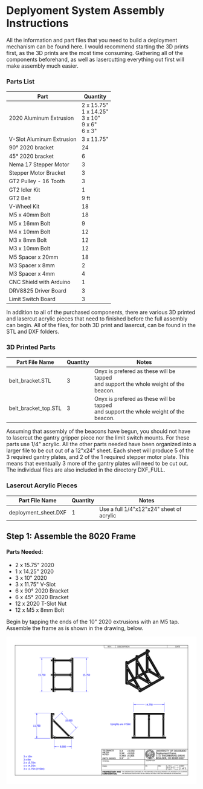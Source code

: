 # Deplyoment System Assembly Instructions

All the information and part files that you need to build a deployment mechanism can be found here. I would recommend starting the 3D prints first, as the 3D prints are the most time consuming. Gathering all of the components beforehand, as well as lasercutting everything out first will make assembly much easier. 

### Parts List
Part | Quantity
-------- | --------
2020 Aluminum Extrusion | 2 x 15.75"<br>1 x 14.25"<br>3 x 10"<br>9 x 6"<br>6 x 3"
V-Slot Aluminum Extrusion | 3 x 11.75"
90&deg; 2020 bracket | 24
45&deg; 2020 bracket | 6
Nema 17 Stepper Motor | 3
Stepper Motor Bracket | 3
GT2 Pulley - 16 Tooth | 3
GT2 Idler Kit | 1
GT2 Belt | 9 ft
V-Wheel Kit | 18
M5 x 40mm Bolt | 18
M5 x 16mm Bolt | 9
M4 x 10mm Bolt | 12
M3 x 8mm Bolt | 12
M3 x 10mm Bolt | 12
M5 Spacer x 20mm | 18
M3 Spacer x 8mm | 2
M3 Spacer x 4mm | 4
CNC Shield with Arduino | 1
DRV8825 Driver Board | 3
Limit Switch Board | 3

In addition to all of the purchased components, there are various 3D printed and lasercut acrylic pieces that need to finished before the full assembly can begin. All of the files, for both 3D print and lasercut, can be found in the STL and DXF folders.

### 3D Printed Parts
Part File Name | Quantity | Notes
-------- | -------- | --------
belt\_bracket.STL | 3 | Onyx is prefered as these will be tapped<br>and support the whole weight of the beacon.
belt\_bracket\_top.STL | 3 | Onyx is prefered as these will be tapped<br>and support the whole weight of the beacon.

Assuming that assembly of the beacons have begun, you should not have to lasercut the gantry gripper piece nor the limit switch mounts. For these parts use 1/4" acrylic. All the other parts needed have been organized into a larger file to be cut out of a 12"x24" sheet. Each sheet will produce 5 of the 3 required gantry plates, and 2 of the 1 required stepper motor plate. This means that eventually 3 more of the gantry plates will need to be cut out. The individual files are also included in the directory DXF\_FULL.

### Lasercut Acrylic Pieces
Part File Name | Quantity | Notes
-------- | -------- | --------
deployment\_sheet.DXF | 1 | Use a full 1/4"x12"x24" sheet of acrylic

## Step 1: Assemble the 8020 Frame

#### Parts Needed:
- 2 x 15.75" 2020
- 1 x 14.25" 2020
- 3 x 10" 2020
- 3 x 11.75" V-Slot
- 6 x 90&deg; 2020 Bracket
- 6 x 45&deg; 2020 Bracket
- 12 x 2020 T-Slot Nut
- 12 x M5 x 8mm Bolt

Begin by tapping the ends of the 10" 2020 extrusions with an M5 tap. Assemble the frame as is shown in the drawing, below.

![frame_assembly](assembly_photos/frame_assem_drawing.png)
